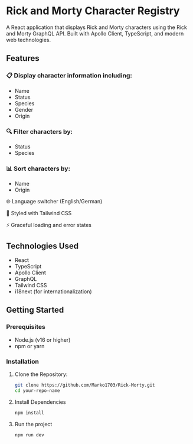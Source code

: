 # Rick and Morty Character Registry
A React application that displays Rick and Morty characters using the Rick and Morty GraphQL API. Built with Apollo Client, TypeScript, and modern web technologies.
## Features
### 📋 Display character information including:
- Name
- Status
- Species
- Gender
- Origin
### 🔍 Filter characters by:
- Status
- Species
### 📊 Sort characters by:
- Name
- Origin

🌐 Language switcher (English/German)

💅 Styled with Tailwind CSS

⚡ Graceful loading and error states
## Technologies Used
- React
- TypeScript
- Apollo Client
- GraphQL
- Tailwind CSS
- i18next (for internationalization)
## Getting Started
### Prerequisites
- Node.js (v16 or higher)
- npm or yarn
### Installation
1. Clone the Repository:
   ```bash
   git clone https://github.com/Marko1703/Rick-Morty.git
   cd your-repo-name
2. Install Dependencies
   ```bash
   npm install
3. Run the project
   ```bash
   npm run dev
